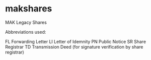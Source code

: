 # makshares
MAK Legacy Shares

Abbreviations used:

FL	Forwarding Letter
LI	Letter of Idemnity
PN	Public Notice
SR	Share Registrar
TD	Transmission Deed (for signature verification by share registrar)
